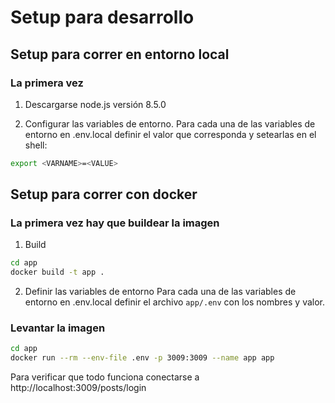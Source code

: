 # Setup para desarrollo

## Setup para correr en entorno local
### La primera vez
 1. Descargarse node.js versión 8.5.0

  2. Configurar las variables de entorno.
  Para cada una de las variables de entorno en .env.local definir el valor que corresponda y setearlas en el shell:
  ```sh
  export <VARNAME>=<VALUE>
  ```

## Setup para correr con docker
### La primera vez hay que buildear la imagen
1. Build
```sh
cd app
docker build -t app .   
```

2. Definir las variables de entorno
Para cada una de las variables de entorno en .env.local definir el archivo `app/.env` con los nombres y valor.


### Levantar la imagen
```sh
cd app
docker run --rm --env-file .env -p 3009:3009 --name app app
```
Para verificar que todo funciona conectarse a http://localhost:3009/posts/login
